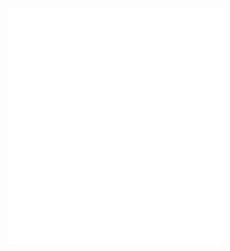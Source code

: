 <img src="https://github.com/terabyte3/terabyte3/raw/main/github-metrics.svg" width=75%>

<!-- this only exists to trigger update -->
